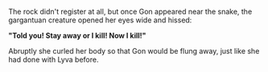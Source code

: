 The rock didn't register at all, but once Gon appeared near the snake, the gargantuan creature opened her eyes wide and hissed:

**"Told you! Stay away or I kill! Now I kill!"**

Abruptly she curled her body so that Gon would be flung away, just like she had done with Lyva before.
